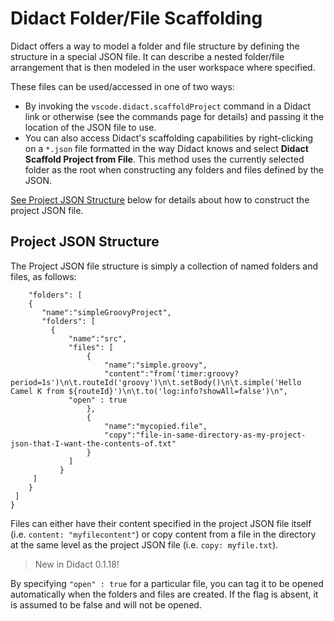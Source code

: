 # Didact Folder/File Scaffolding

Didact offers a way to model a folder and file structure by defining the structure in a special JSON file. It can describe a nested folder/file arrangement that is then modeled in the user workspace where specified. 

These files can be used/accessed in one of two ways:

* By invoking the `vscode.didact.scaffoldProject` command in a Didact link or otherwise (see the commands page for details) and passing it the location of the JSON file to use. 
* You can also access Didact's scaffolding capabilities by right-clicking on a `*.json` file formatted in the way Didact knows and select **Didact Scaffold Project from File**. This method uses the currently selected folder as the root when constructing any folders and files defined by the JSON.

[See Project JSON Structure](#project-json-structure) below for details about how to construct the project JSON file.

## Project JSON Structure

The Project JSON file structure is simply a collection of named folders and files, as follows:

```{
    "folders": [
    {
       "name":"simpleGroovyProject",
       "folders": [
         {
             "name":"src",
             "files": [
                 {
                     "name":"simple.groovy",
                     "content":"from('timer:groovy?period=1s')\n\t.routeId('groovy')\n\t.setBody()\n\t.simple('Hello Camel K from ${routeId}')\n\t.to('log:info?showAll=false')\n",
		     "open" : true
                 },
                 {
                     "name":"mycopied.file",
                     "copy":"file-in-same-directory-as-my-project-json-that-I-want-the-contents-of.txt"
                 }
             ]
           }
     ]
    }
 ]
}
```

Files can either have their content specified in the project JSON file itself (i.e. `content: "myfilecontent"`) or copy content from a file in the directory at the same level as the project JSON file (i.e. `copy: myfile.txt`).

> New in Didact 0.1.18!

By specifying `"open" : true` for a particular file, you can tag it to be opened automatically when the folders and files are created. If the flag is absent, it is assumed to be false and will not be opened. 

